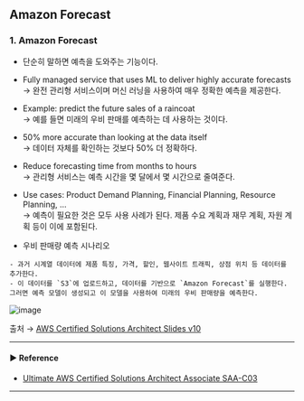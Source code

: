 ## Amazon Forecast
### 1. Amazon Forecast
- 단순히 말하면 예측을 도와주는 기능이다.

- Fully managed service that uses ML to deliver highly accurate forecasts  
→ 완전 관리형 서비스이며 머신 러닝을 사용하여 매우 정확한 예측을 제공한다.

- Example: predict the future sales of a raincoat  
→ 예를 들면 미래의 우비 판매를 예측하는 데 사용하는 것이다.

- 50% more accurate than looking at the data itself  
→ 데이터 자체를 확인하는 것보다 50% 더 정확하다.

- Reduce forecasting time from months to hours  
→ 관리형 서비스는 예측 시간을 몇 달에서 몇 시간으로 줄여준다.

- Use cases: Product Demand Planning, Financial Planning, Resource Planning, …  
→ 예측이 필요한 것은 모두 사용 사례가 된다. 제품 수요 계획과 재무 계획, 자원 계획 등이 이에 포함된다.

- 우비 판매량 예측 시나리오
~~~
- 과거 시계열 데이터에 제품 특징, 가격, 할인, 웹사이트 트래픽, 상점 위치 등 데이터를 추가한다.
- 이 데이터를 `S3`에 업로드하고, 데이터를 기반으로 `Amazon Forecast`를 실행한다. 그러면 예측 모델이 생성되고 이 모델을 사용하여 미래의 우비 판매량을 예측한다.
~~~

![image](https://user-images.githubusercontent.com/97398071/236100946-45572362-b8b7-4497-88e6-fe5bfdded13b.png)

출처 → [AWS Certified Solutions Architect Slides v10](https://courses.datacumulus.com/downloads/certified-solutions-architect-pn9/)

---
#### ▶ Reference
- [Ultimate AWS Certified Solutions Architect Associate SAA-C03](https://www.udemy.com/course/aws-certified-solutions-architect-associate-saa-c03/)
---